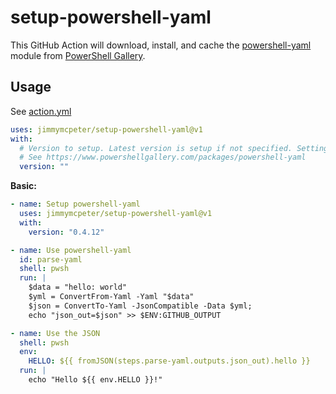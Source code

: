 # setup-powershell-yaml

This GitHub Action will download, install, and cache the [powershell-yaml](https://github.com/cloudbase/powershell-yaml) module from [PowerShell Gallery](https://www.powershellgallery.com/packages/powershell-yaml).

## Usage

See [action.yml](action.yml)

```yaml
uses: jimmymcpeter/setup-powershell-yaml@v1
with:
  # Version to setup. Latest version is setup if not specified. Setting a version will be fastest.
  # See https://www.powershellgallery.com/packages/powershell-yaml
  version: ""
```

**Basic:**

```yaml
- name: Setup powershell-yaml
  uses: jimmymcpeter/setup-powershell-yaml@v1
  with:
    version: "0.4.12"

- name: Use powershell-yaml
  id: parse-yaml
  shell: pwsh
  run: |
    $data = "hello: world"
    $yml = ConvertFrom-Yaml -Yaml "$data"
    $json = ConvertTo-Yaml -JsonCompatible -Data $yml;
    echo "json_out=$json" >> $ENV:GITHUB_OUTPUT

- name: Use the JSON
  shell: pwsh
  env:
    HELLO: ${{ fromJSON(steps.parse-yaml.outputs.json_out).hello }}
  run: |
    echo "Hello ${{ env.HELLO }}!"
```
